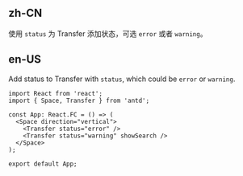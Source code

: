 ## zh-CN

使用 `status` 为 Transfer 添加状态，可选 `error` 或者 `warning`。

## en-US

Add status to Transfer with `status`, which could be `error` or `warning`.
```tsx
import React from 'react';
import { Space, Transfer } from 'antd';

const App: React.FC = () => (
  <Space direction="vertical">
    <Transfer status="error" />
    <Transfer status="warning" showSearch />
  </Space>
);

export default App;
```

